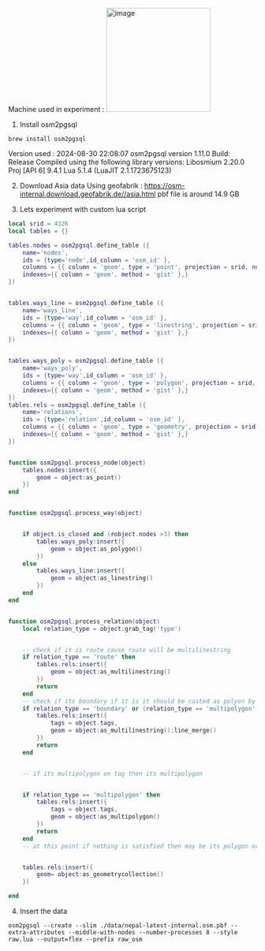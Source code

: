 Machine used in experiment : 
<img width="211" alt="image" src="https://github.com/user-attachments/assets/77f6d69a-f698-4e1a-bc36-f0012a91eb74">


1. Install osm2pgsql 
```shell
brew install osm2pgsql
```
Version used : 
2024-08-30 22:08:07  osm2pgsql version 1.11.0
Build: Release
Compiled using the following library versions:
Libosmium 2.20.0
Proj [API 6] 9.4.1
Lua 5.1.4 (LuaJIT 2.1.1723675123)

2. Download Asia data
Using geofabrik : https://osm-internal.download.geofabrik.de//asia.html
pbf file is around 14.9 GB 

3. Lets experiment with custom lua script 

```lua
local srid = 4326
local tables = {}

tables.nodes = osm2pgsql.define_table ({
    name='nodes',
    ids = {type='node',id_column = 'osm_id' },
    columns = {{ column = 'geom', type = 'point', projection = srid, not_null = true },},
    indexes={{ column = 'geom', method = 'gist' },}
})


tables.ways_line = osm2pgsql.define_table ({
    name='ways_line',
    ids = {type='way',id_column = 'osm_id' },
    columns = {{ column = 'geom', type = 'linestring', projection = srid, not_null = true },},
    indexes={{ column = 'geom', method = 'gist' },}
})


tables.ways_poly = osm2pgsql.define_table ({
    name='ways_poly',
    ids = {type='way',id_column = 'osm_id' },
    columns = {{ column = 'geom', type = 'polygon', projection = srid, not_null = true },},
    indexes={{ column = 'geom', method = 'gist' },}
})
tables.rels = osm2pgsql.define_table ({
    name='relations',
    ids = {type='relation',id_column = 'osm_id' },
    columns = {{ column = 'geom', type = 'geometry', projection = srid, not_null = true },},
    indexes={{ column = 'geom', method = 'gist' },}
})


function osm2pgsql.process_node(object)
    tables.nodes:insert({
        geom = object:as_point()
    })
end


function osm2pgsql.process_way(object)


    if object.is_closed and (#object.nodes >3) then
        tables.ways_poly:insert({
            geom = object:as_polygon()
        })
    else
        tables.ways_line:insert({
            geom = object:as_linestring()
        })
    end
end


function osm2pgsql.process_relation(object)
    local relation_type = object:grab_tag('type')


    -- check if it is route cause route will be multilinestring
    if relation_type == 'route' then
        tables.rels:insert({
            geom = object:as_multilinestring()
        })
        return
    end
    -- check if its boundary if it is it should be casted as polyon by merging the linestring
    if relation_type == 'boundary' or (relation_type == 'multipolygon' and object.tags.boundary) then
        tables.rels:insert({
            tags = object.tags,
            geom = object:as_multilinestring():line_merge()
        })
        return
    end


    -- if its multipolygon on tag then its multipolygon


    if relation_type == 'multipolygon' then
        tables.rels:insert({
            tags = object.tags,
            geom = object:as_multipolygon()
        })
        return
    end
    -- at this point if nothing is satisfied then may be its polygon or its linestring or anything ,  we don't know so bundling all them to geometry collection


    tables.rels:insert({
        geom= object:as_geometrycollection()
    })

end
```
4. Insert the data 
```shell
osm2pgsql --create --slim ./data/nepal-latest-internal.osm.pbf --extra-attributes --middle-with-nodes --number-processes 8 --style raw.lua --output=flex --prefix raw_osm
```
